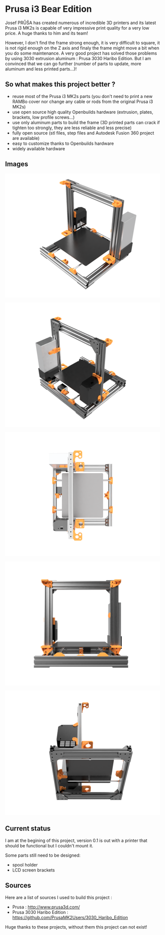 # Prusa i3 Bear Edition

Josef PRŮŠA has created numerous of incredible 3D printers and its latest Prusa i3 MK2s is capable of very impressive print quality for a very low price. A huge thanks to him and its team!

However, I don't find the frame strong enough, it is very difficult to square, it is not rigid enough on the Z axis and finaly the frame might move a bit when you do some maintenance. A very good project has solved those problems by using 3030 extrusion aluminum : Prusa 3030 Haribo Edition. But I am convinced that we can go further (number of parts to update, more aluminum and less printed parts...)!

## So what makes this project better ?
* reuse most of the Prusa i3 MK2s parts (you don't need to print a new RAMBo cover nor change any cable or rods from the original Prusa i3 MK2s)
* use open source high quality Openbuilds hardware (extrusion, plates, brackets, low profile screws...)
* use only aluminum parts to build the frame (3D printed parts can crack if tighten too strongly, they are less reliable and less precise)
* fully open source (stl files, step files and Autodesk Fusion 360 project are available)
* easy to customize thanks to Openbuilds hardware
* widely available hardware

## Images

![Prusa Bear Edition Home](/img/home.png)

![Prusa Bear Edition Home](/img/back.png)

![Prusa Bear Edition Home](/img/top.png)

![Prusa Bear Edition Home](/img/front.png)

![Prusa Bear Edition Home](/img/bottom.png)

## Current status

I am at the begining of this project, version 0.1 is out with a printer that should be functional but I couldn't mount it.

Some parts still need to be designed:
* spool holder
* LCD screen brackets

## Sources

Here are a list of sources I used to build this project :

* Prusa : http://www.prusa3d.com/
* Prusa 3030 Haribo Edition : https://github.com/PrusaMK2Users/3030_Haribo_Edition

Huge thanks to these projects, without them this project can not exist!